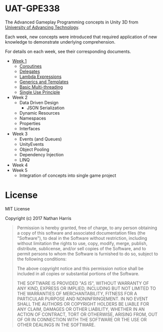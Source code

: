 # UAT-GPE338
The Advanced Gameplay Programming concepts in Unity 3D from [University of Advancing Technology](http://www.uat.edu/).

Each week, new concepts were introduced that required application of new knowledge to demonstrate underlying comprehension.

For details on each week, see their corresponding documents.

* [Week 1](./Docs/Week1.md)
    * [Coroutines](./Docs/Week1.md#coroutines)
    * [Delegates](./Docs/Week1.md#delegates)
    * [Lambda Expressions](./Docs/Week1.md#lambda-expressions)
    * [Generics and Templates](./Docs/Week1.md#generics-and-templates)
    * [Basic Multi-threading](./Docs/Week1.md#basic-multi-threading)
    * [Single Use Principle](./Docs/Week1.md#single-use-principle)
* Week 2
    * Data Driven Design
        * JSON Serialization
    * Dynamic Resources
    * Namespaces
    * Properties
    * Interfaces
* Week 3
    * Events (and Queues)
    * UnityEvents
    * Object Pooling
    * Dependency Injection
    * LINQ
* Week 4
* Week 5
    * Integration of concepts into single game project

# License
MIT License

Copyright (c) 2017 Nathan Harris

> Permission is hereby granted, free of charge, to any person obtaining a copy
of this software and associated documentation files (the "Software"), to deal
in the Software without restriction, including without limitation the rights
to use, copy, modify, merge, publish, distribute, sublicense, and/or sell
copies of the Software, and to permit persons to whom the Software is
furnished to do so, subject to the following conditions:
>
> The above copyright notice and this permission notice shall be included in all
copies or substantial portions of the Software.
>
> THE SOFTWARE IS PROVIDED "AS IS", WITHOUT WARRANTY OF ANY KIND, EXPRESS OR
IMPLIED, INCLUDING BUT NOT LIMITED TO THE WARRANTIES OF MERCHANTABILITY,
FITNESS FOR A PARTICULAR PURPOSE AND NONINFRINGEMENT. IN NO EVENT SHALL THE
AUTHORS OR COPYRIGHT HOLDERS BE LIABLE FOR ANY CLAIM, DAMAGES OR OTHER
LIABILITY, WHETHER IN AN ACTION OF CONTRACT, TORT OR OTHERWISE, ARISING FROM,
OUT OF OR IN CONNECTION WITH THE SOFTWARE OR THE USE OR OTHER DEALINGS IN THE
SOFTWARE.
